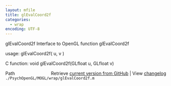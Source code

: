 ```yaml
---
layout: mfile
title: glEvalCoord2f
categories:
  - wrap
encoding: UTF-8
---
```


glEvalCoord2f  Interface to OpenGL function glEvalCoord2f  

usage:  glEvalCoord2f( u, v )  

C function:  void glEvalCoord2f(GLfloat u, GLfloat v)  


<div class="code_header" style="text-align:right;">
  <span style="float:left;">Path&nbsp;&nbsp;</span> <span class="counter">Retrieve <a href=
  "https://raw.github.com/Psychtoolbox-3/Psychtoolbox-3/beta/./PsychOpenGL/MOGL/wrap/glEvalCoord2f.m">current version from GitHub</a> | View <a href=
  "https://github.com/Psychtoolbox-3/Psychtoolbox-3/commits/beta/./PsychOpenGL/MOGL/wrap/glEvalCoord2f.m">changelog</a></span>
</div>
<div class="code">
  <code>./PsychOpenGL/MOGL/wrap/glEvalCoord2f.m</code>
</div>

